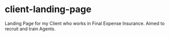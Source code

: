 # client-landing-page
Landing Page for my Client who works in Final Expense Insurance. Aimed to recruit and train Agents. 

